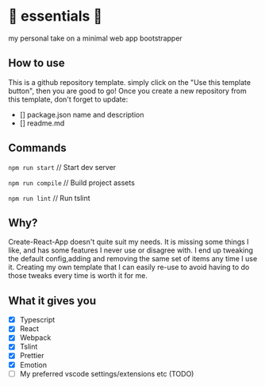 # 🦄 essentials 🦄

my personal take on a minimal web app bootstrapper

## How to use

This is a github repository template. simply click on the "Use this template button", then you are good to go! Once you create a new repository from this template, don't forget to update:

- [] package.json name and description
- [] readme.md

## Commands

`npm run start` // Start dev server

`npm run compile` // Build project assets

`npm run lint` // Run tslint

## Why?

Create-React-App doesn't quite suit my needs. It is missing some things I like, and has some features I never use or disagree with. I end up tweaking the default config,adding and removing the same set of items any time I use it. Creating my own template that I can easily re-use to avoid having to do those tweaks every time is worth it for me.

## What it gives you

- [x] Typescript
- [x] React
- [x] Webpack
- [x] Tslint
- [x] Prettier
- [x] Emotion
- [ ] My preferred vscode settings/extensions etc (TODO)
